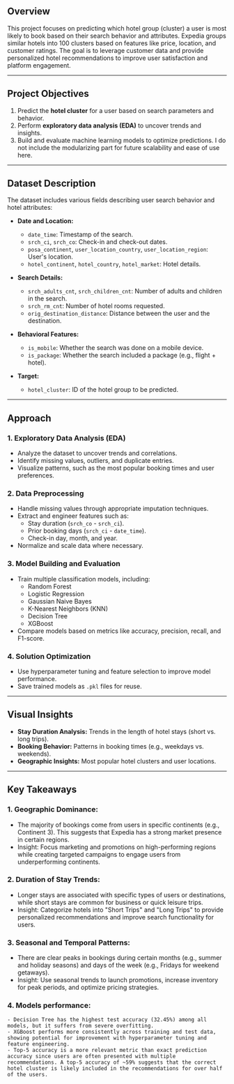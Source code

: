 ## Overview
This project focuses on predicting which hotel group (cluster) a user is most likely to book based on their search behavior and attributes. Expedia groups similar hotels into 100 clusters based on features like price, location, and customer ratings. The goal is to leverage customer data and provide personalized hotel recommendations to improve user satisfaction and platform engagement.

---

## Project Objectives
1. Predict the **hotel cluster** for a user based on search parameters and behavior.
2. Perform **exploratory data analysis (EDA)** to uncover trends and insights.
3. Build and evaluate machine learning models to optimize predictions.
I do not include the modularizing part for future scalability and ease of use here. 
---

## Dataset Description
The dataset includes various fields describing user search behavior and hotel attributes:

- **Date and Location:**
  - `date_time`: Timestamp of the search.
  - `srch_ci`, `srch_co`: Check-in and check-out dates.
  - `posa_continent`, `user_location_country`, `user_location_region`: User's location.
  - `hotel_continent`, `hotel_country`, `hotel_market`: Hotel details.
  
- **Search Details:**
  - `srch_adults_cnt`, `srch_children_cnt`: Number of adults and children in the search.
  - `srch_rm_cnt`: Number of hotel rooms requested.
  - `orig_destination_distance`: Distance between the user and the destination.

- **Behavioral Features:**
  - `is_mobile`: Whether the search was done on a mobile device.
  - `is_package`: Whether the search included a package (e.g., flight + hotel).

- **Target:**
  - `hotel_cluster`: ID of the hotel group to be predicted.

---

## Approach

### 1. Exploratory Data Analysis (EDA)
- Analyze the dataset to uncover trends and correlations.
- Identify missing values, outliers, and duplicate entries.
- Visualize patterns, such as the most popular booking times and user preferences.

### 2. Data Preprocessing
- Handle missing values through appropriate imputation techniques.
- Extract and engineer features such as:
  - Stay duration (`srch_co` - `srch_ci`).
  - Prior booking days (`srch_ci` - `date_time`).
  - Check-in day, month, and year.
- Normalize and scale data where necessary.

### 3. Model Building and Evaluation
- Train multiple classification models, including:
  - Random Forest
  - Logistic Regression
  - Gaussian Naive Bayes
  - K-Nearest Neighbors (KNN)
  - Decision Tree
  - XGBoost
- Compare models based on metrics like accuracy, precision, recall, and F1-score.

### 4. Solution Optimization
- Use hyperparameter tuning and feature selection to improve model performance.
- Save trained models as `.pkl` files for reuse.

---

## Visual Insights
- **Stay Duration Analysis:** Trends in the length of hotel stays (short vs. long trips).
- **Booking Behavior:** Patterns in booking times (e.g., weekdays vs. weekends).
- **Geographic Insights:** Most popular hotel clusters and user locations.

---

## Key Takeaways
### 1. **Geographic Dominance:**
   - The majority of bookings come from users in specific continents (e.g., Continent 3). This suggests that Expedia has a strong market presence in certain regions. 
   - Insight: Focus marketing and promotions on high-performing regions while creating targeted campaigns to engage users from underperforming continents.

### 2. **Duration of Stay Trends:**
   - Longer stays are associated with specific types of users or destinations, while short stays are common for business or quick leisure trips.
   - Insight: Categorize hotels into "Short Trips" and "Long Trips" to provide personalized recommendations and improve search functionality for users.

### 3. **Seasonal and Temporal Patterns:**
   - There are clear peaks in bookings during certain months (e.g., summer and holiday seasons) and days of the week (e.g., Fridays for weekend getaways).
   - Insight: Use seasonal trends to launch promotions, increase inventory for peak periods, and optimize pricing strategies.

### 4. **Models performance:**
    - Decision Tree has the highest test accuracy (32.45%) among all models, but it suffers from severe overfitting.
    - XGBoost performs more consistently across training and test data, showing potential for improvement with hyperparameter tuning and feature engineering.
    - Top-5 accuracy is a more relevant metric than exact prediction accuracy since users are often presented with multiple recommendations. A top-5 accuracy of ~59% suggests that the correct hotel cluster is likely included in the recommendations for over half of the users.
